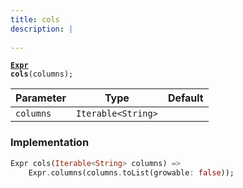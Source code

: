 ```yaml
---
title: cols
description: |
  
---
```

<code><strong>[Expr] cols</strong>(columns);</code>



Parameter|Type|Default|
-|-|-|
`columns`|<code>Iterable\<String></code>||

### Implementation
```dart
Expr cols(Iterable<String> columns) =>
    Expr.columns(columns.toList(growable: false));
```

[Expr]: /reference/classes/expr